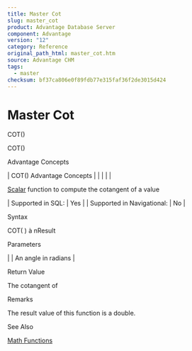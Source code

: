 ```yaml
---
title: Master Cot
slug: master_cot
product: Advantage Database Server
component: Advantage
version: "12"
category: Reference
original_path_html: master_cot.htm
source: Advantage CHM
tags:
  - master
checksum: bf37ca806e0f89fdb77e315faf36f2de3015d424
---
```


# Master Cot

COT()

COT()

Advantage Concepts

| COT()  Advantage Concepts |  |  |  |  |

[Scalar](master_supported_scalar_functions.md) function to compute the cotangent of a value

| Supported in SQL: | Yes |
| Supported in Navigational: | No |

Syntax

COT( <nValue> ) à nResult

Parameters

| <nValue> | An angle in radians |

Return Value

The cotangent of <nValue>

Remarks

The result value of this function is a double.

See Also

[Math Functions](master_math_functions.md)

